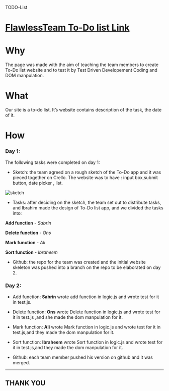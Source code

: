TODO-List



# **[FlawlessTeam To-Do list Link](https://facg5.github.io/flawless-todo-list/)**

# **Why**

The page was made with the aim of teaching the team members to create To-Do list website and to test it by Test Driven Developement Coding and DOM manpulation. 

# **What**

Our site is a to-do list. It’s website contains description of the task, the date of it.


# **How**

### Day 1: 

The following tasks were completed on day 1:


* Sketch: the team agreed on a rough sketch of the To-Do app and it was pieced together on Crello. The website was to have : input box,submit button, date picker , list.

![sketch](https://files.gitter.im/Team4FacG5/Lobby/eTrw/Untitled-design-_3_.png)

* Tasks: after deciding on the sketch, the team set out to distribute tasks, and Ibrahim made the design of To-Do list app, and we divided the tasks into:

**Add function** - *Sabrin*

**Delete function** - *Ons*

**Mark function** - *Ali*

**Sort function** - *Ibraheem*


* Github: the repo for the team was created  and the initial website skeleton was pushed into a branch on the repo to be elaborated on day 2. 

### Day 2:

* Add function: **Sabrin** wrote add function in logic.js and wrote test for it in test.js.

* Delete function: **Ons** wrote Delete function in logic.js and wrote test for it in test.js ,and she made the dom manpulation for it.

* Mark function: **Ali** wrote Mark function in logic.js and wrote test for it in test.js,and they made the dom manpulation for it.

* Sort function: **Ibraheem** wrote Sort function in logic.js and wrote test for it in test.js,and they made the dom manpulation for it.

* Github: each team member pushed his version on github and it was  merged.
---
## THANK YOU
